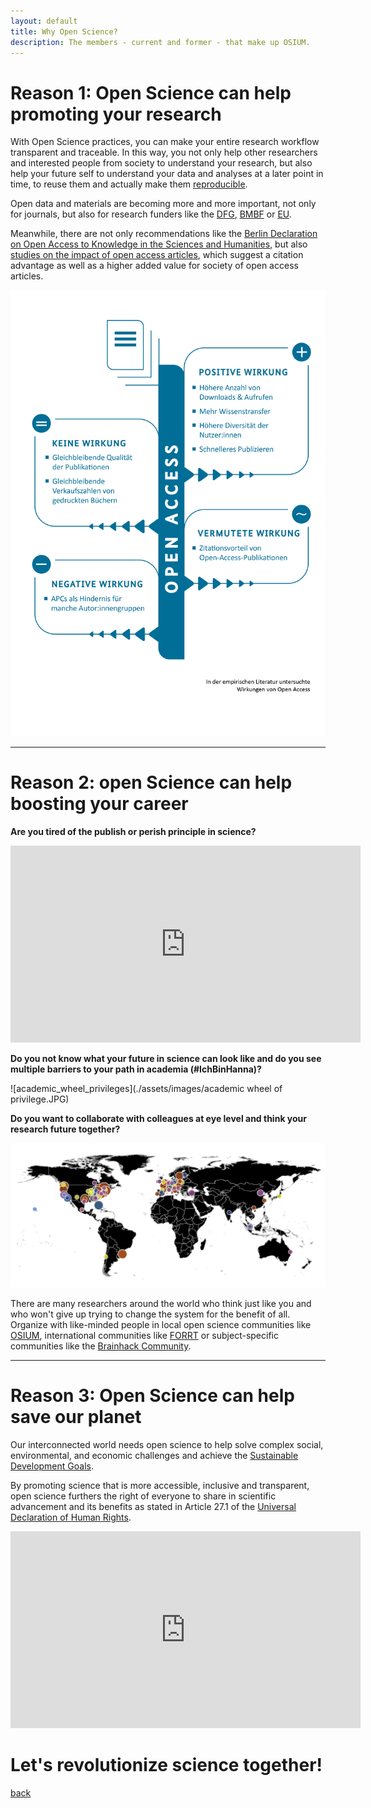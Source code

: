 ```yaml
---
layout: default
title: Why Open Science?
description: The members - current and former - that make up OSIUM.
---
```


# Reason 1: Open Science can help promoting your research
With Open Science practices, you can make your entire research workflow transparent and traceable. In this way, you not only help other researchers and interested people from society to understand your research, but also help your future self to understand your data and analyses at a later point in time, to reuse them and actually make them <a href="https://doi.org/10.1038/533452a">reproducible</a>.

Open data and materials are becoming more and more important, not only for journals, but also for research funders like the <a href="https://doi.org/10.5281/zenodo.7193838">DFG</a>, <a href="https://www.bmbf.de/bmbf/de/forschung/zukunftsstrategie/zukunftsstrategie.html">BMBF</a> or <a href="https://www.consilium.europa.eu/media/56958/st10126-en22.pdf">EU</a>. 

Meanwhile, there are not only recommendations like the <a href="https://openaccess.mpg.de/67605/berlin_declaration_engl.pdf">Berlin Declaration on Open Access to Knowledge in the Sciences and Humanities</a>, but also <a href="https://doi.org/10.34657/7666">studies on the impact of open access articles</a>, which suggest a citation advantage as well as a higher added value for society of open access articles.

![Open_Access_Impact](./assets/images/WirkungenVonOpenAccess2022-Grafik3-Ergebnisse.jpg)

---

# Reason 2: open Science can help boosting your career
**Are you tired of the publish or perish principle in science?**

<iframe width="560" height="315" src="https://www.youtube.com/embed/Y0YYgdSEdu4?si=OraoYHbMGrrMEtyu" title="YouTube video player" frameborder="0" allow="accelerometer; autoplay; clipboard-write; encrypted-media; gyroscope; picture-in-picture; web-share" allowfullscreen></iframe>


**Do you not know what your future in science can look like and do you see multiple barriers to your path in academia (#IchBinHanna)?**

![academic_wheel_privileges](./assets/images/academic wheel of privilege.JPG)


**Do you want to collaborate with colleagues at eye level and think your research future together?**

![Collaboration](./assets/images/Brainhack_cartography.png)

There are many researchers around the world who think just like you and who won't give up trying to change the system for the benefit of all.
Organize with like-minded people in local open science communities like <a href="https://openscienceinitiativeuniversitymarburg.github.io/">OSIUM</a>, international communities like <a href="https://forrt.org/">FORRT</a> or subject-specific communities like the <a href="https://doi.org/10.1016/j.neuron.2021.04.001">Brainhack Community</a>.

---

# Reason 3: Open Science can help save our planet
Our interconnected world needs open science to help solve complex social, environmental, and economic challenges and achieve the <a href="https://sdgs.un.org/goals">Sustainable Development Goals</a>.

By promoting science that is more accessible, inclusive and transparent, open science furthers the right of everyone to share in scientific advancement and its benefits as stated in Article 27.1 of the <a href="https://www.un.org/en/about-us/universal-declaration-of-human-rights">Universal Declaration of Human Rights</a>.

<iframe width="560" height="315" src="https://www.youtube.com/embed/I3Wkvx_ZaFo?si=mayYdTcjiGQxZWcw" title="YouTube video player" frameborder="0" allow="accelerometer; autoplay; clipboard-write; encrypted-media; gyroscope; picture-in-picture; web-share" allowfullscreen></iframe>

# **Let's revolutionize science together!**

[back](./)

